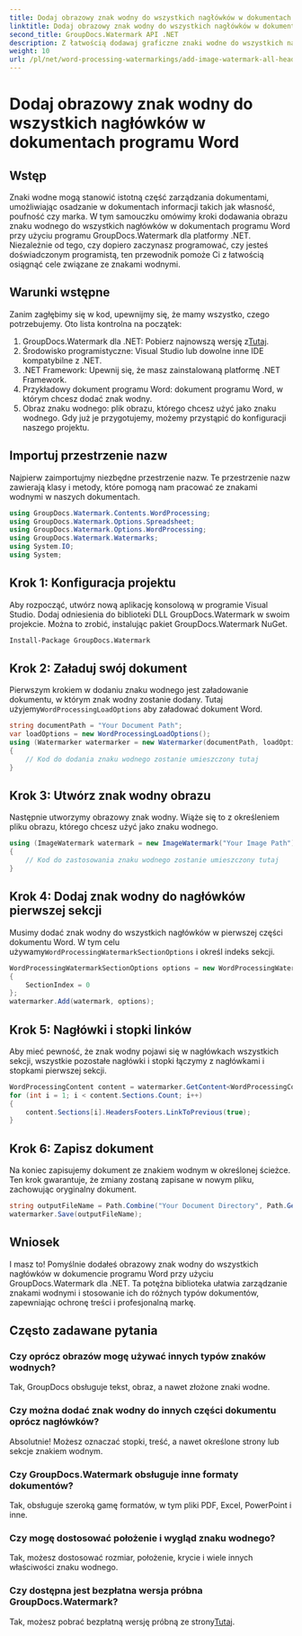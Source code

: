 ```yaml
---
title: Dodaj obrazowy znak wodny do wszystkich nagłówków w dokumentach programu Word
linktitle: Dodaj obrazowy znak wodny do wszystkich nagłówków w dokumentach programu Word
second_title: GroupDocs.Watermark API .NET
description: Z łatwością dodawaj graficzne znaki wodne do wszystkich nagłówków w dokumentach programu Word za pomocą GroupDocs.Watermark dla .NET. Postępuj zgodnie z naszym przewodnikiem krok po kroku ze szczegółowymi przykładami kodu.
weight: 10
url: /pl/net/word-processing-watermarkings/add-image-watermark-all-headers-word-docs/
---
```


# Dodaj obrazowy znak wodny do wszystkich nagłówków w dokumentach programu Word

## Wstęp
Znaki wodne mogą stanowić istotną część zarządzania dokumentami, umożliwiając osadzanie w dokumentach informacji takich jak własność, poufność czy marka. W tym samouczku omówimy kroki dodawania obrazu znaku wodnego do wszystkich nagłówków w dokumentach programu Word przy użyciu programu GroupDocs.Watermark dla platformy .NET. Niezależnie od tego, czy dopiero zaczynasz programować, czy jesteś doświadczonym programistą, ten przewodnik pomoże Ci z łatwością osiągnąć cele związane ze znakami wodnymi.
## Warunki wstępne
Zanim zagłębimy się w kod, upewnijmy się, że mamy wszystko, czego potrzebujemy. Oto lista kontrolna na początek:
1.  GroupDocs.Watermark dla .NET: Pobierz najnowszą wersję z[Tutaj](https://releases.groupdocs.com/Watermark/net/).
2. Środowisko programistyczne: Visual Studio lub dowolne inne IDE kompatybilne z .NET.
3. .NET Framework: Upewnij się, że masz zainstalowaną platformę .NET Framework.
4. Przykładowy dokument programu Word: dokument programu Word, w którym chcesz dodać znak wodny.
5. Obraz znaku wodnego: plik obrazu, którego chcesz użyć jako znaku wodnego.
Gdy już je przygotujemy, możemy przystąpić do konfiguracji naszego projektu.
## Importuj przestrzenie nazw
Najpierw zaimportujmy niezbędne przestrzenie nazw. Te przestrzenie nazw zawierają klasy i metody, które pomogą nam pracować ze znakami wodnymi w naszych dokumentach.
```csharp
using GroupDocs.Watermark.Contents.WordProcessing;
using GroupDocs.Watermark.Options.Spreadsheet;
using GroupDocs.Watermark.Options.WordProcessing;
using GroupDocs.Watermark.Watermarks;
using System.IO;
using System;
```
## Krok 1: Konfiguracja projektu
Aby rozpocząć, utwórz nową aplikację konsolową w programie Visual Studio. Dodaj odniesienia do biblioteki DLL GroupDocs.Watermark w swoim projekcie. Można to zrobić, instalując pakiet GroupDocs.Watermark NuGet.
```bash
Install-Package GroupDocs.Watermark
```
## Krok 2: Załaduj swój dokument
 Pierwszym krokiem w dodaniu znaku wodnego jest załadowanie dokumentu, w którym znak wodny zostanie dodany. Tutaj użyjemy`WordProcessingLoadOptions` aby załadować dokument Word.
```csharp
string documentPath = "Your Document Path";
var loadOptions = new WordProcessingLoadOptions();
using (Watermarker watermarker = new Watermarker(documentPath, loadOptions))
{
    // Kod do dodania znaku wodnego zostanie umieszczony tutaj
}
```
## Krok 3: Utwórz znak wodny obrazu
Następnie utworzymy obrazowy znak wodny. Wiąże się to z określeniem pliku obrazu, którego chcesz użyć jako znaku wodnego.
```csharp
using (ImageWatermark watermark = new ImageWatermark("Your Image Path"))
{
    // Kod do zastosowania znaku wodnego zostanie umieszczony tutaj
}
```
## Krok 4: Dodaj znak wodny do nagłówków pierwszej sekcji
 Musimy dodać znak wodny do wszystkich nagłówków w pierwszej części dokumentu Word. W tym celu używamy`WordProcessingWatermarkSectionOptions` i określ indeks sekcji.
```csharp
WordProcessingWatermarkSectionOptions options = new WordProcessingWatermarkSectionOptions
{
    SectionIndex = 0
};
watermarker.Add(watermark, options);
```
## Krok 5: Nagłówki i stopki linków
Aby mieć pewność, że znak wodny pojawi się w nagłówkach wszystkich sekcji, wszystkie pozostałe nagłówki i stopki łączymy z nagłówkami i stopkami pierwszej sekcji.
```csharp
WordProcessingContent content = watermarker.GetContent<WordProcessingContent>();
for (int i = 1; i < content.Sections.Count; i++)
{
    content.Sections[i].HeadersFooters.LinkToPrevious(true);
}
```
## Krok 6: Zapisz dokument
Na koniec zapisujemy dokument ze znakiem wodnym w określonej ścieżce. Ten krok gwarantuje, że zmiany zostaną zapisane w nowym pliku, zachowując oryginalny dokument.
```csharp
string outputFileName = Path.Combine("Your Document Directory", Path.GetFileName(documentPath));
watermarker.Save(outputFileName);
```
## Wniosek
I masz to! Pomyślnie dodałeś obrazowy znak wodny do wszystkich nagłówków w dokumencie programu Word przy użyciu GroupDocs.Watermark dla .NET. Ta potężna biblioteka ułatwia zarządzanie znakami wodnymi i stosowanie ich do różnych typów dokumentów, zapewniając ochronę treści i profesjonalną markę.
## Często zadawane pytania
### Czy oprócz obrazów mogę używać innych typów znaków wodnych?
Tak, GroupDocs obsługuje tekst, obraz, a nawet złożone znaki wodne.
### Czy można dodać znak wodny do innych części dokumentu oprócz nagłówków?
Absolutnie! Możesz oznaczać stopki, treść, a nawet określone strony lub sekcje znakiem wodnym.
### Czy GroupDocs.Watermark obsługuje inne formaty dokumentów?
Tak, obsługuje szeroką gamę formatów, w tym pliki PDF, Excel, PowerPoint i inne.
### Czy mogę dostosować położenie i wygląd znaku wodnego?
Tak, możesz dostosować rozmiar, położenie, krycie i wiele innych właściwości znaku wodnego.
### Czy dostępna jest bezpłatna wersja próbna GroupDocs.Watermark?
 Tak, możesz pobrać bezpłatną wersję próbną ze strony[Tutaj](https://releases.groupdocs.com/).